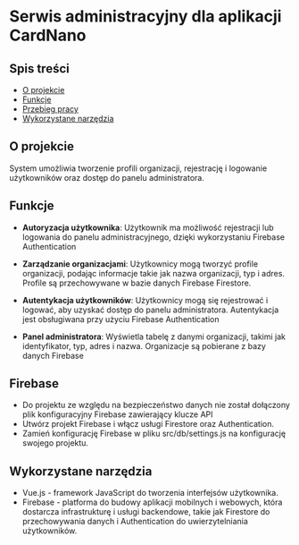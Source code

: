 
# Serwis administracyjny dla aplikacji CardNano


## Spis treści
- [O projekcie](#o-projekcie)
- [Funkcje](#funkcje)
- [Przebieg pracy](#przebieg-pracy)
- [Wykorzystane narzędzia](#wykorzystane-narzędzia)


## O projekcie
 System umożliwia tworzenie profili organizacji, rejestrację i logowanie użytkowników oraz dostęp do panelu administratora.

## Funkcje
- **Autoryzacja użytkownika**:  Użytkownik ma możliwość rejestracji lub logowania do panelu administracyjnego, dzięki wykorzystaniu Firebase Authentication
- **Zarządzanie organizacjami**: Użytkownicy mogą tworzyć profile organizacji, podając informacje takie jak nazwa organizacji, typ i adres. Profile są przechowywane w bazie danych Firebase Firestore.

- **Autentykacja użytkowników**: Użytkownicy mogą się rejestrować i logować, aby uzyskać dostęp do panelu administratora. Autentykacja jest obsługiwana przy użyciu Firebase Authentication

- **Panel administratora**: Wyświetla tabelę z danymi organizacji, takimi jak identyfikator, typ, adres i nazwa. Organizacje są pobierane z bazy danych Firebase



## Firebase
   - Do projektu ze względu na bezpieczeństwo danych nie został dołączony plik konfiguracyjny Firebase zawierający klucze API
   - Utwórz projekt Firebase i włącz usługi Firestore oraz Authentication.
   - Zamień konfigurację Firebase w pliku src/db/settings.js na konfigurację swojego projektu.


## Wykorzystane narzędzia
- Vue.js - framework JavaScript do tworzenia interfejsów użytkownika.
- Firebase - platforma do budowy aplikacji mobilnych i webowych, która dostarcza infrastrukturę i usługi backendowe, takie jak Firestore do przechowywania danych i Authentication do uwierzytelniania użytkowników.

